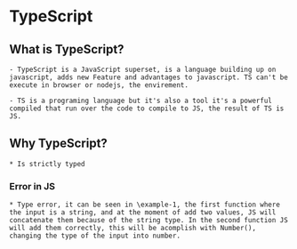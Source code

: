 # TypeScript


## What is TypeScript?
    - TypeScript is a JavaScript superset, is a language building up on javascript, adds new Feature and advantages to javascript. TS can't be execute in browser or nodejs, the envirement.

    - TS is a programing language but it's also a tool it's a powerful compiled that run over the code to compile to JS, the result of TS is JS.

## Why TypeScript?
    * Is strictly typed


### Error in JS
    * Type error, it can be seen in \example-1, the first function where the input is a string, and at the moment of add two values, JS will concatenate them because of the string type. In the second function JS will add them correctly, this will be acomplish with Number(), changing the type of the input into number.